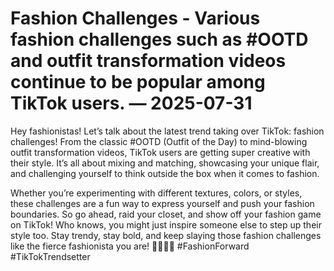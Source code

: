 # Fashion Challenges - Various fashion challenges such as #OOTD and outfit transformation videos continue to be popular among TikTok users. — 2025-07-31

Hey fashionistas! Let’s talk about the latest trend taking over TikTok: fashion challenges! From the classic #OOTD (Outfit of the Day) to mind-blowing outfit transformation videos, TikTok users are getting super creative with their style. It’s all about mixing and matching, showcasing your unique flair, and challenging yourself to think outside the box when it comes to fashion. 

Whether you’re experimenting with different textures, colors, or styles, these challenges are a fun way to express yourself and push your fashion boundaries. So go ahead, raid your closet, and show off your fashion game on TikTok! Who knows, you might just inspire someone else to step up their style too. Stay trendy, stay bold, and keep slaying those fashion challenges like the fierce fashionista you are! 💁🏻‍♀️✨ #FashionForward #TikTokTrendsetter
